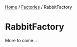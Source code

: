 [Home](/README.md) / [Factories](/docs/factories/README.md) / RabbitFactory

# RabbitFactory
More to come...

